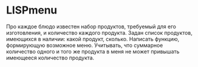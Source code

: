 # LISPmenu
Про каждое блюдо известен набор продуктов, требуемый для его изготовления, и количество каждого продукта. Задан список продуктов, имеющихся в наличии: какой продукт, сколько. Написать функцию, формирующую возможное меню. Учитывать, что суммарное количество одного и того же продукта в меня не может привышать имеющееся количество продукта.
